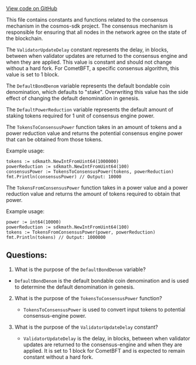 [View code on GitHub](https://github.com/cosmos/cosmos-sdk/blob/main/types/staking.go)

This file contains constants and functions related to the consensus mechanism in the cosmos-sdk project. The consensus mechanism is responsible for ensuring that all nodes in the network agree on the state of the blockchain. 

The `ValidatorUpdateDelay` constant represents the delay, in blocks, between when validator updates are returned to the consensus engine and when they are applied. This value is constant and should not change without a hard fork. For CometBFT, a specific consensus algorithm, this value is set to 1 block. 

The `DefaultBondDenom` variable represents the default bondable coin denomination, which defaults to "stake". Overwriting this value has the side effect of changing the default denomination in genesis. 

The `DefaultPowerReduction` variable represents the default amount of staking tokens required for 1 unit of consensus engine power. 

The `TokensToConsensusPower` function takes in an amount of tokens and a power reduction value and returns the potential consensus engine power that can be obtained from those tokens. 

Example usage:
```
tokens := sdkmath.NewIntFromUint64(1000000)
powerReduction := sdkmath.NewIntFromUint64(100)
consensusPower := TokensToConsensusPower(tokens, powerReduction)
fmt.Println(consensusPower) // Output: 10000
```

The `TokensFromConsensusPower` function takes in a power value and a power reduction value and returns the amount of tokens required to obtain that power. 

Example usage:
```
power := int64(10000)
powerReduction := sdkmath.NewIntFromUint64(100)
tokens := TokensFromConsensusPower(power, powerReduction)
fmt.Println(tokens) // Output: 1000000
```
## Questions: 
 1. What is the purpose of the `DefaultBondDenom` variable?
   - `DefaultBondDenom` is the default bondable coin denomination and is used to determine the default denomination in genesis.

2. What is the purpose of the `TokensToConsensusPower` function?
   - `TokensToConsensusPower` is used to convert input tokens to potential consensus-engine power.

3. What is the purpose of the `ValidatorUpdateDelay` constant?
   - `ValidatorUpdateDelay` is the delay, in blocks, between when validator updates are returned to the consensus-engine and when they are applied. It is set to 1 block for CometBFT and is expected to remain constant without a hard fork.